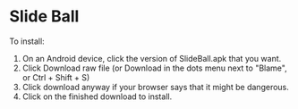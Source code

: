 # Slide Ball
To install:
1. On an Android device, click the version of SlideBall.apk that you want.
2. Click Download raw file (or Download in the dots menu next to "Blame", or Ctrl + Shift + S)
3. Click download anyway if your browser says that it might be dangerous.
4. Click on the finished download to install.


